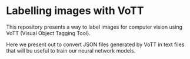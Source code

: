# Labelling images with VoTT

This repository presents a way to label images for computer vision using VoTT (Visual Object Tagging Tool).

Here we present out to convert JSON files generated by VoTT in text files that will bu useful to train our neural network models.
